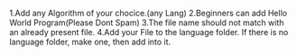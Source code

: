 1.Add any Algorithm of your chocice.(any Lang) 2.Beginners can add Hello World Program(Please Dont Spam) 3.The file name should not match with an already present file. 4.Add your File to the language folder. If there is no language folder, make one, then add into it.
